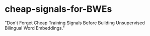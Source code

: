 # cheap-signals-for-BWEs
"Don't Forget Cheap Training Signals Before Building Unsupervised Bilingual Word Embeddings."
